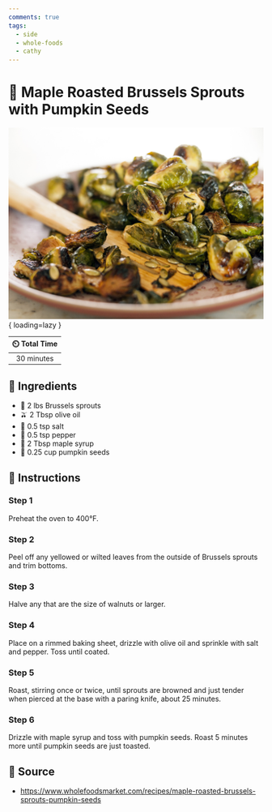 ```yaml
---
comments: true
tags:
  - side
  - whole-foods
  - cathy
---
```

# :leafy_green: Maple Roasted Brussels Sprouts with Pumpkin Seeds

![Maple Roasted Brussels Sprouts with Pumpkin Seeds][1]{ loading=lazy }

| :timer_clock: Total Time |
|:-----------------------: |
| 30 minutes |

## :salt: Ingredients

- :leafy_green: 2 lbs Brussels sprouts
- :olive: 2 Tbsp olive oil
- :salt: 0.5 tsp salt
- :salt: 0.5 tsp pepper
- :maple_leaf: 2 Tbsp maple syrup
- :jack_o_lantern: 0.25 cup pumpkin seeds

## :pencil: Instructions

### Step 1

Preheat the oven to 400°F.

### Step 2

Peel off any yellowed or wilted leaves from the outside of Brussels sprouts and trim bottoms.

### Step 3

Halve any that are the size of walnuts or larger.

### Step 4

Place on a rimmed baking sheet, drizzle with olive oil and sprinkle with salt and pepper. Toss until coated.

### Step 5

Roast, stirring once or twice, until sprouts are browned and just tender when pierced at the base with a paring knife,
about 25 minutes.

### Step 6

Drizzle with maple syrup and toss with pumpkin seeds. Roast 5 minutes more until pumpkin seeds are just toasted.

## :link: Source

- <https://www.wholefoodsmarket.com/recipes/maple-roasted-brussels-sprouts-pumpkin-seeds>

[1]: <../assets/images/maple-roasted-brussels-sprouts-with-pumpkin-seeds.jpg>

